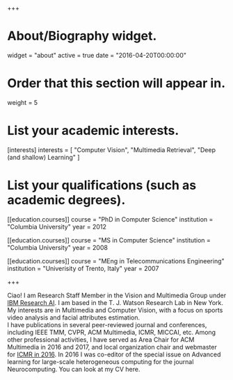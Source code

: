 +++
# About/Biography widget.
widget = "about"
active = true
date = "2016-04-20T00:00:00"

# Order that this section will appear in.
weight = 5

# List your academic interests.
[interests]
  interests = [
    "Computer Vision",
    "Multimedia Retrieval",
    "Deep (and shallow) Learning"
  ]

# List your qualifications (such as academic degrees).
[[education.courses]]
  course = "PhD in Computer Science"
  institution = "Columbia University"
  year = 2012

[[education.courses]]
  course = "MS in Computer Science"
  institution = "Columbia University"
  year = 2008

[[education.courses]]
  course = "MEng in Telecommunications Engineering"
  institution = "Univerisity of Trento, Italy"
  year = 2007
 
+++

Ciao! I am Research Staff Member in the Vision and Multimedia Group under [IBM Research AI](http://www.research.ibm.com/cognitive-computing/computer-vision/). I am based in the T. J. Watson Research Lab in New York. My interests are in Multimedia and Computer Vision, with a focus on sports video analysis and facial attributes estimation.  
I have publications in several peer-reviewed journal and conferences, including IEEE TMM, CVPR, ACM Multimedia, ICMR, MICCAI, etc.
Among other professional activities, I have served as Area Chair for ACM Multimedia in 2016 and 2017, and local organization chair and webmaster for [ICMR in 2016](https://http://www.icmr2016.com).  In 2016 I was co-editor of the special issue on Advanced learning for large-scale heterogeneous computing for the journal Neurocomputing. You can look at my CV here.

